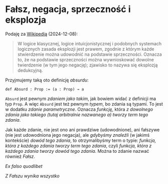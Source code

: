 # Fałsz, negacja, sprzeczność i eksplozja

Podaję za
[Wikipedią](https://en-m-wikipedia-org.translate.goog/wiki/Principle_of_explosion?_x_tr_sl=en&_x_tr_tl=pl&_x_tr_hl=pl&_x_tr_pto=rq)
(2024-12-08):

> W logice klasycznej, logice intuicjonistycznej i podobnych systemach logicznych zasada eksplozji
> jest prawem, zgodnie z którym każde stwierdzenie można udowodnić na podstawie
> sprzeczności. Oznacza to, że na podstawie sprzeczności można wywnioskować dowolne twierdzenie (w
> tym jego negację); zjawisko to nazywa się eksplozją dedukcyjną.

Przyjmujemy taką oto definicję *absurdu*:

```lean
def Absurd : Prop := (a : Prop) → a
```

`Absurd` jest pewnym *zdaniem jako takim*, jak bowiem widać z definicji ma typ `Prop`. A więc
`Absurd` jest też pewnym *typem*, bo zdania są typami. To jest w dodatku *zdanie
parametryczne*. Oznacza *funkcję*, która *z dowolnego zdania jako takiego (*tutaj arbitralnie
nazwanego a*) tworzy term tego zdania*.

Jak każde zdanie, nie jest ono ani prawdziwe (udowodnione), ani fałszywe (nie jest udowodniona jego
negacja), ale *gdybyśmy znaleźli* (w jakimś kontekście) *dowód tego zdania*, to otrzymalibyśmy term
o typie: *funkcja, która z każdego zdania tworzy term tego zdania*, czyli *funkcja, która z każdego
zdania tworzy dowód tego zdania*. Można to zdanie nazwać również *Fałsz*.

*Ex falso quodlibet*

*Z Fałszu wynika wszystko*

